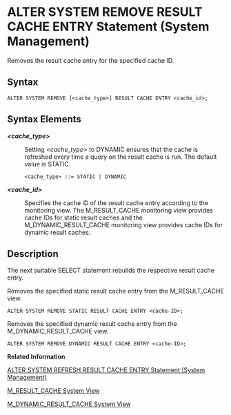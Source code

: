 <!-- loio2124566f72194618be0d40036c1dea52 -->

# ALTER SYSTEM REMOVE RESULT CACHE ENTRY Statement \(System Management\)

Removes the result cache entry for the specified cache ID.



## Syntax

```
ALTER SYSTEM REMOVE [<cache_type>] RESULT CACHE ENTRY <cache_id>;
```



## Syntax Elements


<dl>
<dt><b>

*<cache\_type\>*

</b></dt>
<dd>

Setting *<cache\_type\>* to DYNAMIC ensures that the cache is refreshed every time a query on the result cache is run. The default value is STATIC.

```
<cache_type> ::= STATIC | DYNAMIC
```



</dd><dt><b>

*<cache\_id\>*

</b></dt>
<dd>

Specifies the cache ID of the result cache entry according to the monitoring view. The M\_RESULT\_CACHE monitoring view provides cache IDs for static result caches and the M\_DYNAMIC\_RESULT\_CACHE monitoring view provides cache IDs for dynamic result caches.



</dd>
</dl>



## Description

The next suitable SELECT statement rebuilds the respective result cache entry.



Removes the specified static result cache entry from the M\_RESULT\_CACHE view.

```
ALTER SYSTEM REMOVE STATIC RESULT CACHE ENTRY <cache-ID>;
```

Removes the specified dynamic result cache entry from the M\_DYNAMIC\_RESULT\_CACHE view.

```
ALTER SYSTEM REMOVE DYNAMIC RESULT CACHE ENTRY <cache-ID>;
```

**Related Information**  


[ALTER SYSTEM REFRESH RESULT CACHE ENTRY Statement \(System Management\)](alter-system-refresh-result-cache-entry-statement-system-management-1ab0dbb.md "Refreshes the specified result cache entry.")

[M\_RESULT\_CACHE System View](../../020-System-Views-Reference/022-Monitoring-Views/m-result-cache-system-view-71e6d97.md "Provides result cache information.")

[M\_DYNAMIC\_RESULT\_CACHE System View](../../020-System-Views-Reference/022-Monitoring-Views/m-dynamic-result-cache-system-view-01f8a85.md "Lists statistics for the dynamic result cache.")

